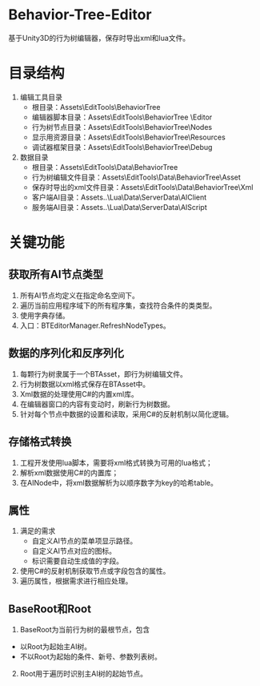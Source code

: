 # Behavior-Tree-Editor
基于Unity3D的行为树编辑器，保存时导出xml和lua文件。

# 目录结构
1. 编辑工具目录
    - 根目录：Assets\EditTools\BehaviorTree
    - 编辑器脚本目录：Assets\EditTools\BehaviorTree \Editor
    - 行为树节点目录：Assets\EditTools\BehaviorTree\Nodes
    - 显示用资源目录：Assets\EditTools\BehaviorTree\Resources
    - 调试器框架目录：Assets\EditTools\BehaviorTree\Debug
2. 数据目录
    - 根目录：Assets\EditTools\Data\BehaviorTree
    - 行为树编辑文件目录：Assets\EditTools\Data\BehaviorTree\Asset
    - 保存时导出的xml文件目录：Assets\EditTools\Data\BehaviorTree\Xml
    -	客户端AI目录：Assets\..\Lua\Data\ServerData\AIClient
    - 服务端AI目录：Assets\..\Lua\Data\ServerData\AIScript

# 关键功能
## 获取所有AI节点类型
1.	所有AI节点均定义在指定命名空间下。
2.	遍历当前应用程序域下的所有程序集，查找符合条件的类类型。
3.	使用字典存储。
4.	入口：BTEditorManager.RefreshNodeTypes。
## 数据的序列化和反序列化
1.	每颗行为树隶属于一个BTAsset，即行为树编辑文件。
2.	行为树数据以xml格式保存在BTAsset中。
3.	Xml数据的处理使用C#的内置xml库。
4.	在编辑器窗口的内容有变动时，刷新行为树数据。
5.	针对每个节点中数据的设置和读取，采用C#的反射机制以简化逻辑。
## 存储格式转换
1.	工程开发使用lua脚本，需要将xml格式转换为可用的lua格式；
2.	解析xml数据使用C#的内置库；
3.	在AINode中，将xml数据解析为以顺序数字为key的哈希table。
## 属性
1.	满足的需求
    - 自定义AI节点的菜单项显示路径。
    - 自定义AI节点对应的图标。
    - 标识需要自动生成值的字段。
2.	使用C#的反射机制获取节点或字段包含的属性。
3.	遍历属性，根据需求进行相应处理。
## BaseRoot和Root
1.	BaseRoot为当前行为树的最根节点，包含
  - 以Root为起始主AI树。
  - 不以Root为起始的条件、新号、参数列表树。
2.	Root用于遍历时识别主AI树的起始节点。
